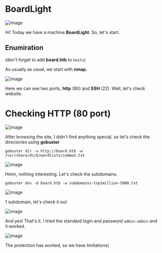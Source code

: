 # BoardLight

![image](https://github.com/user-attachments/assets/2b73bf05-62a1-4243-8386-b94047464da6)

Hi! Today we have a machine **BoardLight**. So, let's start.

## Enumiration

(don't forget to add **board.htb** to `hosts`)

As usually as usual, we start with **nmap**.

![image](https://github.com/user-attachments/assets/9b29279e-1896-45f1-8310-8e26be5d5498)

Here we can see two ports, **http** (80) and **SSH** (22). Well, let's check website.

# Checking HTTP (80 port)

![image](https://github.com/user-attachments/assets/19c61d38-de44-45c2-a2ef-919c80781105)

After browsing the site, I didn't find anything special, so let's check the directories using **gobuster**

```
gobuster dir -u http://board.htb -w /usr/share/dirb/wordlists/common.txt
```

![image](https://github.com/user-attachments/assets/e9e60b7e-ac7c-4e83-8a07-782c2c47d0a4)

Hmm, nothing interesting. Let's check the subdomains.

```
gobuster dns -d board.htb -w subdomains-top1million-5000.txt
```

![image](https://github.com/user-attachments/assets/aea9a0f7-8b5a-494b-b430-0c93de7205c6)

1 subdomain, let's check it out

![image](https://github.com/user-attachments/assets/40bd5fe5-fa4d-470f-9ca5-1131b38b55d2)

And yes! That's it. I tried the standard login and password `admin:admin` and it worked.

![image](https://github.com/user-attachments/assets/6d752c5a-23d4-4226-aa4c-1e3214cec510)

The protection has worked, so we have limitations(
